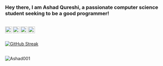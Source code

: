 ### Hey there, I am Ashad Qureshi, a passionate computer science student seeking to be a good programmer!
<br />

<a href="https://www.instagram.com/ashadabdullah_/">
  <img align="left" alt="Ashad's Instagram" width="22px" src="https://raw.githubusercontent.com/hussainweb/hussainweb/main/icons/instagram.png" />
</a>
<a href="https://discord.com/Ashad#8550">
  <img align="left" alt="Ashad's Discord" width="22px" src="https://raw.githubusercontent.com/peterthehan/peterthehan/master/assets/discord.svg" />
</a>
<a href="https://twitter.com/#Ashadqu7">
  <img align="left" alt="Asahd Qureshi | Twitter" width="22px" src="https://raw.githubusercontent.com/peterthehan/peterthehan/master/assets/twitter.svg" />
</a>
<a href="https://www.linkedin.com/in/Ashad Qureshi/">
  <img align="left" alt="Ashad's LinkedIn" width="22px" src="https://raw.githubusercontent.com/peterthehan/peterthehan/master/assets/linkedin.svg" />
</a>
<br />
<br />


[![GitHub Streak](https://github-readme-streak-stats.herokuapp.com/?user=Ashad001&theme=dark)](https://git.io/streak-stats)
<br />
<br />




<p align="left"> <img src="https://github-readme-stats.vercel.app/api?username=Ashad001&show_icons=true&theme=gotham" alt="Ashad001" />
<br />
